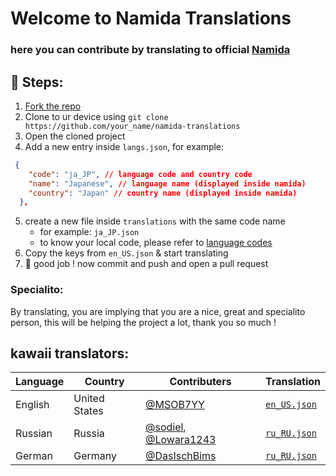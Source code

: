 


# Welcome to Namida Translations

### here you can contribute by translating to official [Namida](https://github.com/namidaco/namida)


## 🧾 Steps:

1. [Fork the repo](https://github.com/namidaco/namida-translations/fork)
2. Clone to ur device using `git clone https://github.com/your_name/namida-translations`
3. Open the cloned project
4. Add a new entry inside `langs.json`, for example:
```json
 {
    "code": "ja_JP", // language code and country code
    "name": "Japanese", // language name (displayed inside namida)
    "country": "Japan" // country name (displayed inside namida)
  }, 
  ```
5. create a new file inside `translations` with the same code name 
   - for example: `ja_JP.json`
   - to know your local code, please refer to [language codes](https://www.ibm.com/docs/en/rational-soft-arch/9.6.1?topic=overview-locales-code-pages-supported)
6. Copy the keys from `en_US.json` & start translating
7. 🎉 good job ! now commit and push and open a pull request

### Specialito:
By translating, you are implying that you are a nice, great and specialito person, this will be helping the project a lot, thank you so much !

## kawaii translators:
| Language | Country       | Contributers                                                                       | Translation                              |
|----------|---------------|------------------------------------------------------------------------------------|------------------------------------------|
| English  | United States | [@MSOB7YY](https://github.com/MSOB7YY)                                             | [`en_US.json`](.translations/en_US.json) |
| Russian  | Russia        | [@sodiel](https://github.com/sodiel), [@Lowara1243](https://github.com/Lowara1243) | [`ru_RU.json`](.translations/ru_RU.json) |
| German   | Germany       | [@DasIschBims](https://github.com/DasIschBims)                                     | [`ru_RU.json`](.translations/de_DE.json) |